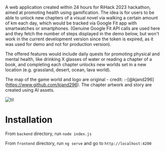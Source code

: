 A web application created within 24 hours for RiHack 2023 hackathon, aimed at promoting health using gamification. The idea is for users to be able to unlock new chapters of a visual novel via walking a certain amount of km each day, which would be tracked via Google Fit app with smartwatches or smartphones. (Genuine Google Fit API calls are used here and they fetch the number of steps displayed in the demo below, but won't work in the current development version since the token is expired, as it was used for demo and not for production version). 

The offered features would include daily quests for promoting physical and mental health, like drinking X glasses of water or reading a chapter of a book, and completing each chapter unlocks new worlds set in a new location (e.g. grassland, desert, ocean, lava world).

The map of the game world and logo are original - credit: :-[@kjand296] (https://www.github.com/kjand296).
The chapter artwork and story are created using AI assets.

![til](./demo.gif)

# Installation

From `backend` directory, run `node index.js`

From `frontend` directory, run `ng serve` and go to `http://localhost:4200`
